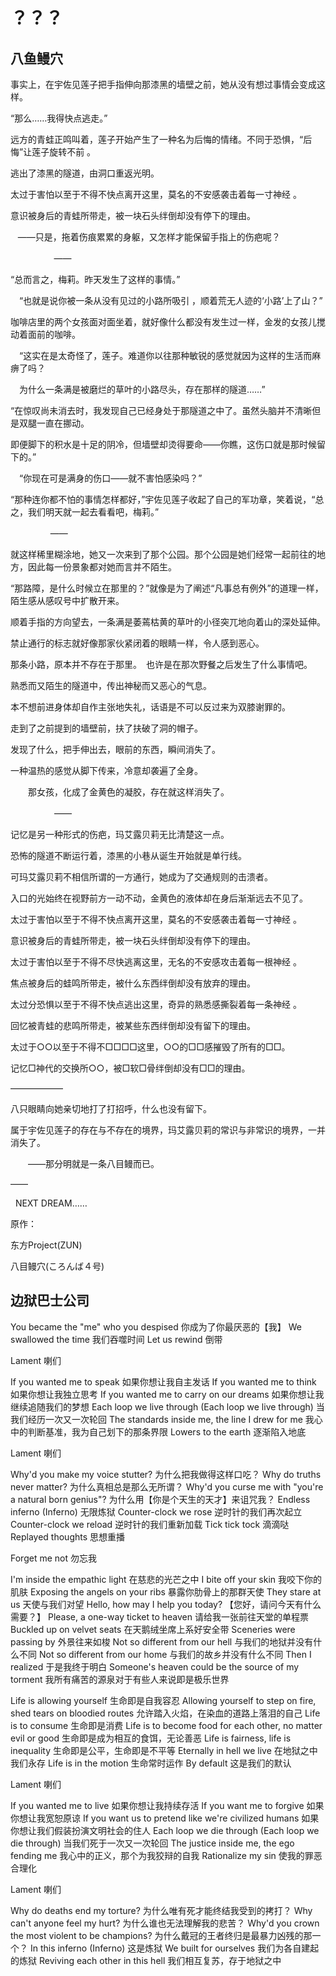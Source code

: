 # ？？？

## 八鱼鳗穴

事实上，在宇佐见莲子把手指伸向那漆黑的墙壁之前，她从没有想过事情会变成这样。

“那么……我得快点逃走。”

远方的青蛙正鸣叫着，莲子开始产生了一种名为后悔的情绪。不同于恐惧，“后悔”让莲子旋转不前 。

逃出了漆黑的隧道，由洞口重返光明。

太过于害怕以至于不得不快点离开这里，莫名的不安感袭击着每一寸神经 。

意识被身后的青蛙所带走，被一块石头绊倒却没有停下的理由。

   ——只是，拖着伤痕累累的身躯，又怎样才能保留手指上的伤疤呢？

       　　　——

“总而言之，梅莉。昨天发生了这样的事情。”

　“也就是说你被一条从没有见过的小路所吸引 ，顺着荒无人迹的‘小路’上了山？”

咖啡店里的两个女孩面对面坐着，就好像什么都没有发生过一样，金发的女孩儿搅动着面前的咖啡。

　“这实在是太奇怪了，莲子。难道你以往那种敏锐的感觉就因为这样的生活而麻痹了吗？

　为什么一条满是被磨烂的草叶的小路尽头，存在那样的隧道……”

“在惊叹尚未消去时，我发现自己已经身处于那隧道之中了。虽然头脑并不清晰但是双腿一直在挪动。

即便脚下的积水是十足的阴冷，但墙壁却烫得要命——你瞧，这伤口就是那时候留下的。”

　“你现在可是满身的伤口——就不害怕感染吗？”

“那种连你都不怕的事情怎样都好，”宇佐见莲子收起了自己的军功章，笑着说，“总之，我们明天就一起去看看吧，梅莉。”

　　　　  ——

就这样稀里糊涂地，她又一次来到了那个公园。那个公园是她们经常一起前往的地方，因此每一份景象都对她而言并不陌生。

“那路障，是什么时候立在那里的？”就像是为了阐述“凡事总有例外”的道理一样，陌生感从感叹号中扩散开来。

顺着手指的方向望去，一条满是萎蔫枯黄的草叶的小径突兀地向着山的深处延伸。

禁止通行的标志就好像那家伙紧闭着的眼睛一样，令人感到恶心。

那条小路，原本并不存在于那里。　也许是在那次野餐之后发生了什么事情吧。

熟悉而又陌生的隧道中，传出神秘而又恶心的气息。

本不想前进身体却自作主张地失礼，话语是不可以反过来为双膝谢罪的。

走到了之前提到的墙壁前，扶了扶破了洞的帽子。

发现了什么，把手伸出去，眼前的东西，瞬间消失了。

一种温热的感觉从脚下传来，冷意却袭遍了全身。

　　那女孩，化成了金黄色的凝胶，存在就这样消失了。

　　　　　——

记忆是另一种形式的伤疤，玛艾露贝莉无比清楚这一点。

恐怖的隧道不断运行着，漆黑的小巷从诞生开始就是单行线。

可玛艾露贝莉不相信所谓的一方通行，她成为了交通规则的击溃者。

入口的光始终在视野前方一动不动，金黄色的液体却在身后渐渐远去不见了。

太过于害怕以至于不得不快点离开这里，莫名的不安感袭击着每一寸神经 。

意识被身后的青蛙所带走，被一块石头绊倒却没有停下的理由。

太过于害怕以至于不得不尽快逃离这里，无名的不安感攻击着每一根神经 。

焦点被身后的蛙鸣所带走，被什么东西绊倒却没有放弃的理由。

太过分恐惧以至于不得不快点逃出这里，奇异的熟悉感撕裂着每一条神经 。

回忆被青蛙的悲鸣所带走，被某些东西绊倒却没有留下的理由。

太过于○○以至于不得不□□□□这里，○○的□□感摧毁了所有的□□。

记忆□神代的交换所○○，被□软□骨绊倒却没有□□的理由。

——————

八只眼睛向她亲切地打了打招呼，什么也没有留下。

属于宇佐见莲子的存在与不存在的境界，玛艾露贝莉的常识与非常识的境界，一并消失了。

　　——那分明就是一条八目鳗而已。

——

  NEXT DREAM……

原作：

东方Project(ZUN)

八目鳗穴(ころんば４号) 

## 边狱巴士公司

You became the "me" who you despised
你成为了你最厌恶的【我】
We swallowed the time
我们吞噬时间
Let us rewind
倒带

Lament
喇们

If you wanted me to speak
如果你想让我自主发话
If you wanted me to think
如果你想让我独立思考
If you wanted me to carry on our dreams
如果你想让我继续追随我们的梦想
Each loop we live through (Each loop we live through)
当我们经历一次又一次轮回
The standards inside me, the line I drew for me
我心中的判断基准，我为自己划下的那条界限
Lowers to the earth
逐渐陷入地底

Lament
喇们

Why'd you make my voice stutter?
为什么把我做得这样口吃？
Why do truths never matter?
为什么真相总是那么无所谓？
Why'd you curse me with "you're a natural born genius"?
为什么用【你是个天生的天才】来诅咒我？
Endless inferno (Inferno)
无限炼狱
Counter-clock we rose
逆时针的我们再次起立
Counter-clock we reload
逆时针的我们重新加载
Tick tick tock
滴滴哒
Replayed thoughts
思想重播

Forget me not
勿忘我

I'm inside the empathic light
在慈悲的光芒之中
I bite off your skin
我咬下你的肌肤
Exposing the angels on your ribs
暴露你肋骨上的那群天使
They stare at us
天使与我们对望
Hello, how may I help you today?
【您好，请问今天有什么需要？】
Please, a one-way ticket to heaven
请给我一张前往天堂的单程票
Buckled up on velvet seats
在天鹅绒坐席上系好安全带
Sceneries were passing by
外景往来如梭
Not so different from our hell
与我们的地狱并没有什么不同
Not so different from our home
与我们的故乡并没有什么不同
Then I realized
于是我终于明白
Someone's heaven could be the source of my torment
我所有痛苦的源泉对于有些人来说即是极乐世界

Life is allowing yourself
生命即是自我容忍
Allowing yourself to step on fire, shed tears on bloodied routes
允许踏入火焰，在染血的道路上落泪的自己
Life is to consume
生命即是消费
Life is to become food for each other, no matter evil or good
生命即是成为相互的食饵，无论善恶
Life is fairness, life is inequality
生命即是公平，生命即是不平等
Eternally in hell we live
在地狱之中我们永存
Life is in the motion
生命常时运作
By default
这是我们的默认

Lament
喇们

If you wanted me to live
如果你想让我持续存活
If you want me to forgive
如果你想让我宽恕原谅
If you want us to pretend like we're civilized humans
如果你想让我们假装扮演文明社会的住人
Each loop we die through (Each loop we die through)
当我们死于一次又一次轮回
The justice inside me, the ego fending me
我心中的正义，那个为我狡辩的自我
Rationalize my sin
使我的罪恶合理化

Lament
喇们

Why do deaths end my torture?
为什么唯有死才能终结我受到的拷打？
Why can't anyone feel my hurt?
为什么谁也无法理解我的悲苦？
Why'd you crown the most violent to be champions?
为什么戴冠的王者终归是最暴力凶残的那一个？
In this inferno (Inferno)
这是炼狱
We built for ourselves
我们为各自建起的炼狱
Reviving each other in this hell
我们相互复苏，存于地狱之中
